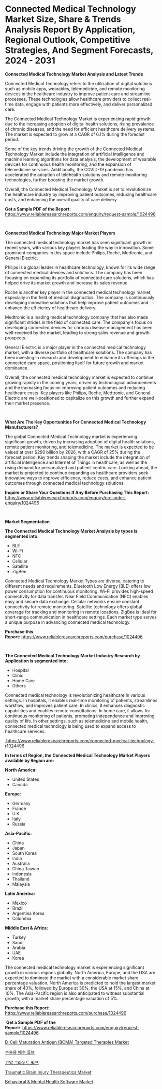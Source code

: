 <p><h1>Connected Medical Technology Market Size, Share & Trends Analysis Report By Application, Regional Outlook, Competitive Strategies, And Segment Forecasts, 2024 - 2031</h1></p><p><strong>Connected Medical Technology Market Analysis and Latest Trends</strong></p>
<p><p>Connected Medical Technology refers to the utilization of digital solutions such as mobile apps, wearables, telemedicine, and remote monitoring devices in the healthcare industry to improve patient care and streamline processes. These technologies allow healthcare providers to collect real-time data, engage with patients more effectively, and deliver personalized care.</p><p>The Connected Medical Technology Market is experiencing rapid growth due to the increasing adoption of digital health solutions, rising prevalence of chronic diseases, and the need for efficient healthcare delivery systems. The market is expected to grow at a CAGR of 6.1% during the forecast period.</p><p>Some of the key trends driving the growth of the Connected Medical Technology Market include the integration of artificial intelligence and machine learning algorithms for data analysis, the development of wearable devices for continuous health monitoring, and the expansion of telemedicine services. Additionally, the COVID-19 pandemic has accelerated the adoption of telehealth solutions and remote monitoring technologies, further boosting the market growth.</p><p>Overall, the Connected Medical Technology Market is set to revolutionize the healthcare industry by improving patient outcomes, reducing healthcare costs, and enhancing the overall quality of care delivery.</p></p>
<p><strong>Get a Sample PDF of the Report:&nbsp;</strong> <a href="https://www.reliableresearchreports.com/enquiry/request-sample/1024496">https://www.reliableresearchreports.com/enquiry/request-sample/1024496</a></p>
<p>&nbsp;</p>
<p><strong>Connected Medical Technology Major Market Players</strong></p>
<p><p>The connected medical technology market has seen significant growth in recent years, with various key players leading the way in innovation. Some prominent companies in this space include Philips, Roche, Medtronic, and General Electric.</p><p>Philips is a global leader in healthcare technology, known for its wide range of connected medical devices and solutions. The company has been focusing on expanding its portfolio of connected care solutions, which has helped drive its market growth and increase its sales revenue.</p><p>Roche is another key player in the connected medical technology market, especially in the field of medical diagnostics. The company is continuously developing innovative solutions that help improve patient outcomes and enhance the efficiency of healthcare delivery.</p><p>Medtronic is a leading medical technology company that has also made significant strides in the field of connected care. The company's focus on developing connected devices for chronic disease management has been well-received by the market, leading to strong sales revenue and growth prospects.</p><p>General Electric is a major player in the connected medical technology market, with a diverse portfolio of healthcare solutions. The company has been investing in research and development to enhance its offerings in the connected care space, positioning itself for future growth and market dominance.</p><p>Overall, the connected medical technology market is expected to continue growing rapidly in the coming years, driven by technological advancements and the increasing focus on improving patient outcomes and reducing healthcare costs. Key players like Philips, Roche, Medtronic, and General Electric are well-positioned to capitalize on this growth and further expand their market presence.</p></p>
<p>&nbsp;</p>
<p><strong>What Are The Key Opportunities For Connected Medical Technology Manufacturers?</strong></p>
<p><p>The global Connected Medical Technology market is experiencing significant growth, driven by increasing adoption of digital health solutions, remote patient monitoring, and telemedicine. The market is expected to be valued at over $290 billion by 2026, with a CAGR of 25% during the forecast period. Key trends shaping the market include the integration of artificial intelligence and Internet of Things in healthcare, as well as the rising demand for personalized and patient-centric care. Looking ahead, the market is projected to continue expanding as healthcare providers seek innovative ways to improve efficiency, reduce costs, and enhance patient outcomes through connected medical technology solutions.</p></p>
<p><strong>Inquire or Share Your Questions If Any Before Purchasing This Report:</strong> <a href="https://www.reliableresearchreports.com/enquiry/pre-order-enquiry/1024496">https://www.reliableresearchreports.com/enquiry/pre-order-enquiry/1024496</a></p>
<p>&nbsp;</p>
<p><strong>Market Segmentation</strong></p>
<p><strong>The Connected Medical Technology Market Analysis by types is segmented into:</strong></p>
<p><ul><li>BLE</li><li>Wi-Fi</li><li>NFC</li><li>Cellular</li><li>Satellite</li><li>ZigBee</li></ul></p>
<p><p>Connected Medical Technology Market Types are diverse, catering to different needs and requirements. Bluetooth Low Energy (BLE) offers low power consumption for continuous monitoring. Wi-Fi provides high-speed connectivity for data transfer. Near Field Communication (NFC) enables easy and secure data exchange. Cellular networks ensure constant connectivity for remote monitoring. Satellite technology offers global coverage for tracking and monitoring in remote locations. ZigBee is ideal for short-range communication in healthcare settings. Each market type serves a unique purpose in advancing connected medical technology.</p></p>
<p><strong>Purchase this Report:&nbsp;</strong><a href="https://www.reliableresearchreports.com/purchase/1024496">https://www.reliableresearchreports.com/purchase/1024496</a></p>
<p>&nbsp;</p>
<p><strong>The Connected Medical Technology Market Industry Research by Application is segmented into:</strong></p>
<p><ul><li>Hospital</li><li>Clinic</li><li>Home Care</li><li>Others</li></ul></p>
<p><p>Connected medical technology is revolutionizing healthcare in various settings. In hospitals, it enables real-time monitoring of patients, streamlines workflow, and improves patient care. In clinics, it enhances diagnostic capabilities and enables remote consultations. In home care, it allows for continuous monitoring of patients, promoting independence and improving quality of life. In other settings, such as telemedicine and mobile health, connected medical technology is being used to expand access to healthcare services.</p></p>
<p><a href="https://www.reliableresearchreports.com/connected-medical-technology-r1024496">&nbsp;https://www.reliableresearchreports.com/connected-medical-technology-r1024496</a></p>
<p><strong>In terms of Region, the Connected Medical Technology Market Players available by Region are:</strong></p>
<p>
    <p> <strong> North America: </strong>
        <ul>
            <li>United States</li>
            <li>Canada</li>
        </ul>
        </p> 
    <p> <strong> Europe: </strong>
        <ul>
            <li>Germany</li>
            <li>France</li>
            <li>U.K.</li>
            <li>Italy</li>
            <li>Russia</li>
        </ul>
        </p> 
    <p> <strong> Asia-Pacific: </strong>
        <ul>
            <li>China</li>
            <li>Japan</li>
            <li>South Korea</li>
            <li>India</li>
            <li>Australia</li>
            <li>China Taiwan</li>
            <li>Indonesia</li>
            <li>Thailand</li>
            <li>Malaysia</li>
        </ul>
        </p> 
    <p> <strong> Latin America: </strong>
        <ul>
            <li>Mexico</li>
            <li>Brazil</li>
            <li>Argentina Korea</li>
            <li>Colombia</li>
        </ul>
        </p> 
    <p> <strong> Middle East & Africa: </strong>
        <ul>
            <li>Turkey</li>
            <li>Saudi</li>
            <li>Arabia</li>
            <li>UAE</li>
            <li>Korea</li>
        </ul>
    </p>
    </p>
<p><p>The connected medical technology market is experiencing significant growth in various regions globally. North America, Europe, and the USA are expected to dominate the market with a considerable market share percentage valuation. North America is predicted to hold the largest market share of 40%, followed by Europe at 30%, the USA at 15%, and China at 10%. The Asia-Pacific region is also anticipated to witness substantial growth, with a market share percentage valuation of 5%.</p></p>
<p><strong>Purchase this Report: </strong><a href="https://www.reliableresearchreports.com/purchase/1024496">https://www.reliableresearchreports.com/purchase/1024496</a></p>
<p>&nbsp;<strong>Get a Sample PDF of the Report:&nbsp;&nbsp;</strong><a href="https://www.reliableresearchreports.com/enquiry/request-sample/1024496">https://www.reliableresearchreports.com/enquiry/request-sample/1024496</a></p>
<p><strong></strong></p>
<p><p><a href="https://www.linkedin.com/pulse/b-cell-maturation-antigen-bcma-targeted-therapiesnbspmarket-ylpxe">B-Cell Maturation Antigen (BCMA) Targeted Therapies Market</a></p><p><a href="https://medium.com/@vallieemard2023/%EC%88%98%EC%88%A0-%EB%B0%B0%EC%95%A1-%ED%8A%9C%EB%B8%8C-%EC%8B%9C%EC%9E%A5-%EC%A0%84%EB%A7%9D-%EC%82%B0%EC%97%85-%EA%B0%9C%EC%9A%94-%EB%B0%8F-%EC%98%88%EC%B8%A1-2024%EB%85%84%EB%B6%80%ED%84%B0-2031%EB%85%84%EA%B9%8C%EC%A7%80-a52df6c67b3d">수술용 배수 튜브</a></p><p><a href="https://medium.com/@earnesteidenreichja/%EA%B3%A0%EC%95%95-%EA%B7%B8%EB%9D%BC%EC%9A%B0%ED%8A%B8-%ED%8E%8C%ED%94%84-%EC%8B%9C%EC%9E%A5-%EA%B7%9C%EB%AA%A8-%EB%B0%8F-%EC%8B%9C%EC%9E%A5-%EB%8F%99%ED%96%A5-%EC%99%84%EC%A0%84%ED%95%9C-%EC%82%B0%EC%97%85-%EA%B0%9C%EC%9A%94-2024-2031-6f1606ad0463">고압 그라우트 펌프</a></p><p><a href="https://www.linkedin.com/pulse/traumatic-brain-injury-therapeutics-market-research-report-t6spe">Traumatic Brain Injury Therapeutics Market</a></p><p><a href="https://medium.com/@zandould67856/behavioral-amp-mental-health-software-market-outlook-industry-overview-and-forecast-2024-to-dce102dd33e9">Behavioral & Mental Health Software Market</a></p></p>